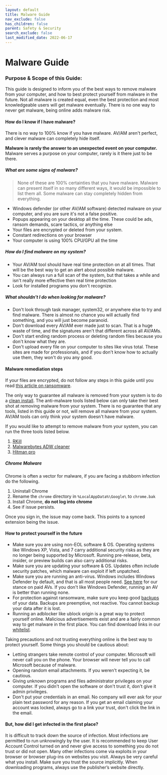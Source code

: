 ```yaml
---
layout: default
title: Malware Guide
nav_exclude: false
has_children: false
parent: Safety & Security
search_exclude: false
last_modified_date: 2022-06-17
---
```

# Malware Guide
### Purpose & Scope of this Guide:
This guide is designed to inform you of the best ways to remove malware from your computer, and how to best protect yourself from malware in the future. Not all malware is created equal, even the best protection and most knowledgeable users will get malware eventually. There is no one way to never get malware, being online adds malware risk.

#### How do I know if I have malware?
There is no way to 100% know if you have malware. AV/AM aren't perfect, and clever malware can completely hide itself.

**Malware is rarely the answer to an unexpected event on your computer.** Malware serves a purpose on your computer, rarely is it there just to be there. 

##### What are some signs of malware?

>None of these are 100% certainties that you have malware. Malware can present itself in so many different ways, it would be impossible to list them all. Some malware can stay completely hidden from everything.

* Windows defender (or other AV/AM software) detected malware on your computer, and you are sure it's not a false positive.
* Popups appearing on your desktop all the time. These could be ads, ransom demands, scare tactics, or anything else
* Your files are encrypted or deleted from your system.
* Constant redirections on your browser
* Your computer is using 100% CPU/GPU all the time

##### How do I find malware on my system?

* Your AV/AM tool should have real time protection on at all times. That will be the best way to get an alert about possible malware.
* You can always run a full scan of the system, but that takes a while and isn't really more effective then real time protection
* Look for installed programs you don't recognize.

##### What shouldn't I do when looking for malware?

* Don't look through task manager, system32, or anywhere else to try and find malware. There is almost no chance you will actually find something, and you will just become paranoid.
* Don't download every AV/AM ever made just to scan. That is a huge waste of time, and the signatures aren't that different across all AV/AMs.
* Don't start ending random process or deleting random files because you don't know what they are.
* Don't upload every file on your computer to sites like virus total. These sites are made for professionals, and if you don't know how to actually use them, they won't do you any good.

#### Malware remediation steps
If your files are encrypted, do not follow any steps in this guide until you read [this article on ransomware](/docs/safety-security/ransomware).

The only way to guarantee all malware is removed from your system is to do a [clean install](/docs/how-to/how-to). The anti-malware tools listed below can only take their best shot at removing malware from your system. There is no guarantee that any tools, listed in this guide or not, will remove all malware from your system. AV/AM tools can only think your system doesn't have malware.

If you would like to attempt to remove malware from your system, you can run the three tools listed below.
1. [RKill](https://www.bleepingcomputer.com/download/rkill/)
2. [Malwarebytes ADW cleaner](https://www.malwarebytes.com/adwcleaner)
3. [Hitman pro](https://www.hitmanpro.com/en-us)


##### Chrome Malware
Chrome is often a vector for malware, if you are facing a stubborn infection do the following.

1. Uninstall Chrome
2. Rename the `chrome` directory in `%LocalAppData%\Google\` to `chrome.bak`
3. Install Chrome, **do not log into chrome**
4. See if issue persists.

Once you sign in, the issue may come back. This points to a synced extension being the issue.

#### How to protect yourself in the future
* Make sure you are using non-EOL software & OS. Operating systems like Windows XP, Vista, and 7 carry additional security risks as they are no longer being supported by Microsoft. Running pre-release, beta, insider, or preview builds can also carry additional risks.
* Make sure you are updating your software & OS. Updates often include security patches, which malware can exploit if left unpatched.
* Make sure you are running an anti-virus. Windows includes Windows Defender by default, and that is all most people need. [See here](/docs/recommendations/av) for our stance on paid AVs. If you don't like Windows Defender, running an AV is better than running none.
* For protection against ransomware, make sure you keep good [backups](/docs/backups/backups) of your data. Backups are preemptive, not reactive. You cannot backup your data after it is lost.
* Running an adblocker like ublock origin is a great way to protect yourself online. Malicious advertisements exist and are a fairly common way to get malware in the first place. You can find download links in our [whitelist](/docs/recommendations/whitelist).

Taking precautions and not trusting everything online is the best way to protect yourself. Some things you should be cautious about:
* Letting strangers take remote control of your computer. Microsoft will never call you on the phone. Your browser will never tell you to call Microsoft because of malware.
* Opening random email attachments. If you weren't expecting it, be cautious.
* Giving unknown programs and files administrator privileges on your computer. If you didn't open the software or don't trust it, don't give it admin privileges.
* Don't put your credentials in an email. No company will ever ask for your plain text password for any reason. If you get an email claiming your account was locked, always go to a link your trust, don't click the link in the email.

#### But, how did I get infected in the first place?
It is difficult to track down the source of infection. Most infections are permitted to run unknowingly by the user. It is recommended to keep User Account Control turned on and never give access to something you do not trust or did not open. Many other infections come via exploits in your browser or browser plug-ins on websites you visit. Always be very careful what you install. Make sure you trust the source implicitly. When downloading programs, always use the publisher’s website directly.
